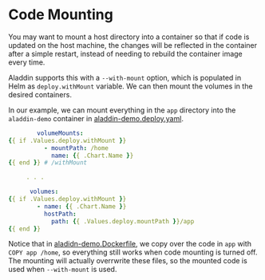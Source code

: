 # Code Mounting 

You may want to mount a host directory into a container so that if code is updated on the host machine, the changes will be reflected in the container after a simple restart, instead of needing to rebuild the container image every time. 

Aladdin supports this with a `--with-mount` option, which is populated in Helm as `deploy.withMount` variable. We can then mount the volumes in the desired containers. 

In our example, we can mount everything in the `app` directory into the `aladdin-demo` container in [aladdin-demo.deploy.yaml](../helm/aladdin-demo/templates/aladdin-demo.deploy.yaml).
```yaml
        volumeMounts:
{{ if .Values.deploy.withMount }}
          - mountPath: /home
            name: {{ .Chart.Name }}
{{ end }} # /withMount

     . . .

      volumes:
{{ if .Values.deploy.withMount }}
        - name: {{ .Chart.Name }}
          hostPath:
            path: {{ .Values.deploy.mountPath }}/app
{{ end }} 
```
Notice that in [aladidn-demo.Dockerfile](../app/docker/aladdin-demo), we copy over the code in `app` with `COPY app /home`, so everything still works when code mounting is turned off. The mounting will actually overrwrite these files, so the mounted code is used when `--with-mount` is used.
